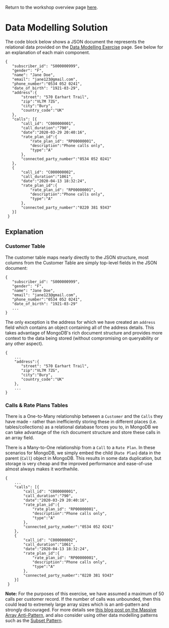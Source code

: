 Return to the workshop overview page [here](https://github.com/mcinteerj/rdbms-mdb-migration-workshop/).

# Data Modelling Solution
The code block below shows a JSON document the represents the relational data provided on the [Data Modelling Exercise](../easy/data-modelling/) page. See below for an explanation of each main component.

```
{
   "subscriber_id": "S000000999",
   "gender": "F",
   "name": "Jane Doe",
   "email": "jane123@gmail.com",
   "phone_number":"0534 052 0241",
   "date_of_birth": "1921-03-29",
   "address":{
       "street": "570 Earhart Trail",
       "zip":"VL7M 7ZG",
       "city":"Bury",
       "country_code":"UK"
   },
   "calls": [{
       "call_id": "C000000001",
       "call_duration":"790",
       "date":"2020-03-29 20:40:16",
       "rate_plan_id":{
           "rate_plan_id": "RP00000001",
           "description":"Phone calls only",
           "type":"A"
       },
       "connected_party_number":"0534 052 0241"
   },
   {
       "call_id": "C000000002",
       "call_duration":"1061",
       "date":"2020-04-13 18:32:24",
       "rate_plan_id":{
           "rate_plan_id": "RP00000001",
           "description":"Phone calls only",
           "type":"A"
       },
       "connected_party_number":"0220 381 9343"
   }]
 }
```
## Explanation

### Customer Table
The customer table maps nearly directly to the JSON structure, most columns from the Customer Table are simply top-level fields in the JSON document:
```
{
   "subscriber_id": "S000000999",
   "gender": "F",
   "name": "Jane Doe",
   "email": "jane123@gmail.com",
   "phone_number":"0534 052 0241",
   "date_of_birth": "1921-03-29"
   ...
}
```

The only exception is the address for which we have created an `address` field which contains an object containing all of the address details. This takes advantage of MongoDB's rich document structure and provides more context to the data being stored (without compromising on queryability or any other aspect).
```
{
    ...
    "address":{
       "street": "570 Earhart Trail",
       "zip":"VL7M 7ZG",
       "city":"Bury",
       "country_code":"UK"
    },
    ...
}
```

### Calls & Rate Plans Tables
There is a One-to-Many relationship between a `Customer` and the `Calls` they have made - rather than inefficiently storing these in different places (i.e. tables/collections) as a relational database forces you to, in MongoDB we can take advantage of the rich document structure and store these calls in an array field.

There is a Many-to-One relationship from a `Call` to a `Rate Plan`. In these scenarios for MongoDB, we simply embed the child (`Rate Plan`) data in the parent (`Call`) object in MongoDB. This results in some data duplication, but storage is very cheap and the improved performance and ease-of-use almost always makes it worthwhile. 
```
{
    ...
    "calls": [{
        "call_id": "C000000001",
        "call_duration":"790",
        "date":"2020-03-29 20:40:16",
        "rate_plan_id":{
            "rate_plan_id": "RP00000001",
            "description":"Phone calls only",
            "type":"A"
        },
        "connected_party_number":"0534 052 0241"
    },
    {
        "call_id": "C000000002",
        "call_duration":"1061",
        "date":"2020-04-13 18:32:24",
        "rate_plan_id":{
            "rate_plan_id": "RP00000001",
            "description":"Phone calls only",
            "type":"A"
        },
        "connected_party_number":"0220 381 9343"
    }]
 }
```
**Note:** For the purposes of this exercise, we have assumed a maximum of 50 calls per customer record. If the number of calls was unbounded, then this could lead to extremely large array sizes which is an anti-pattern and strongly discouraged. For more details see [this blog post on the Massive Array Anti-Pattern](https://developer.mongodb.com/article/schema-design-anti-pattern-massive-arrays/), and also consider using other data modelling patterns such as the [Subset Pattern](https://www.mongodb.com/blog/post/building-with-patterns-the-subset-pattern). 